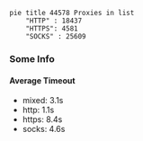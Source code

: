 
```mermaid
pie title 44578 Proxies in list
    "HTTP" : 18437
    "HTTPS": 4581
    "SOCKS" : 25609
```

### Some Info
#### Average Timeout

- mixed: 3.1s
- http: 1.1s
- https: 8.4s
- socks: 4.6s